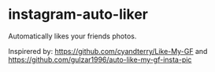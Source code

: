 # instagram-auto-liker
Automatically likes your friends photos.

Inspirered by: https://github.com/cyandterry/Like-My-GF and https://github.com/gulzar1996/auto-like-my-gf-insta-pic
